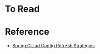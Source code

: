 # To Read

# Reference
* [Spring Cloud Config Refresh Strategies](https://soshace.com/spring-cloud-config-refresh-strategies/)
